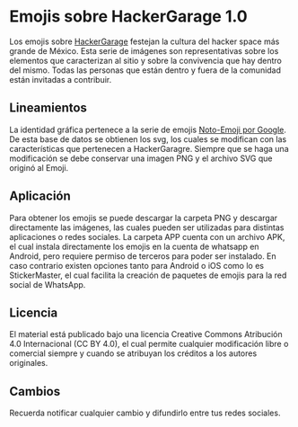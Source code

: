 <h1>Emojis sobre HackerGarage 1.0</h1>

Los emojis sobre <a href="https://hackergarage.mx/">HackerGarage</a> festejan la cultura del hacker space más grande de México. Esta serie de imágenes son representativas sobre los elementos que caracterizan al sitio y sobre la convivencia que hay dentro del mismo. Todas las personas que están dentro y fuera de la comunidad están invitadas a contribuir.

<h2>Lineamientos</h2>

La identidad gráfica pertenece a la serie de emojis <a href="https://github.com/googlei18n/noto-emoji/">Noto-Emoji por Google</a>. De esta base de datos se obtienen los svg, los cuales se modifican con las características que pertenecen a HackerGaragre. Siempre que se haga una modificación se debe conservar una imagen PNG y el archivo SVG que originó al Emoji.

<h2>Aplicación</h2>

Para obtener los emojis se puede descargar la carpeta PNG y descargar directamente las imágenes, las cuales pueden ser utilizadas para distintas aplicaciones o redes sociales. La carpeta APP cuenta con un archivo APK, el cual instala directamente los emojis en la cuenta de whatsapp en Android, pero requiere permiso de terceros para poder ser instalado.
En caso contrario existen opciones tanto para Android o iOS como lo es StickerMaster, el cual facilita la creación de paquetes de emojis para la red social de WhatsApp.

<h2>Licencia</h2>

El material está publicado bajo una licencia Creative Commons Atribución 4.0 Internacional (CC BY 4.0), el cual permite cualquier modificación libre o comercial siempre y cuando se atribuyan los créditos a los autores originales.

<h2>Cambios</h2>

Recuerda notificar cualquier cambio y difundirlo entre tus redes sociales.
